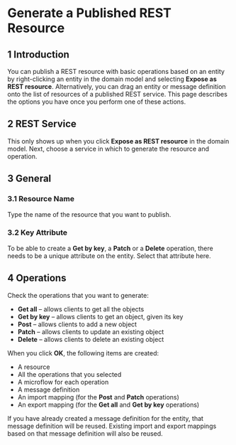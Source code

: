 # Generate a Published REST Resource

## 1 Introduction

You can publish a REST resource with basic operations based on an entity by right-clicking an entity in the domain model and selecting **Expose as REST resource**. Alternatively, you can drag an entity or message definition onto the list of resources of a published REST service. This page describes the options you have once you perform one of these actions.

## 2 REST Service

This only shows up when you click **Expose as REST resource** in the domain model. Next, choose a service in which to generate the resource and operation.

## 3 General

### 3.1 Resource Name

Type the name of the resource that you want to publish.

### 3.2 Key Attribute

To be able to create a **Get by key**, a **Patch** or a **Delete** operation, there needs to be a unique attribute on the entity. Select that attribute here.

## 4 Operations

Check the operations that you want to generate:

* **Get all** – allows clients to get all the objects
* **Get by key** – allows clients to get an object, given its key
* **Post** – allows clients to add a new object
* **Patch** – allows clients to update an existing object
* **Delete** – allows clients to delete an existing object

When you click **OK**, the following items are created:

* A resource
* All the operations that you selected
* A microflow for each operation
* A message definition
* An import mapping (for the **Post** and **Patch** operations)
* An export mapping (for the **Get all** and **Get by key** operations)

If you have already created a message definition for the entity, that message definition will be reused. Existing import and export mappings based on that message definition will also be reused.
